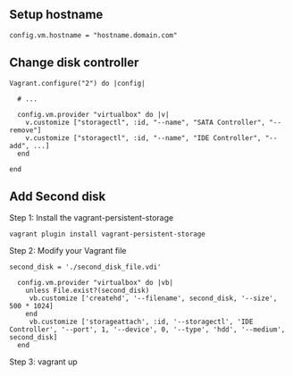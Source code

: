 ## Setup hostname

```
config.vm.hostname = "hostname.domain.com"
```

## Change disk controller
```
Vagrant.configure("2") do |config|

  # ...

  config.vm.provider "virtualbox" do |v|
    v.customize ["storagectl", :id, "--name", "SATA Controller", "--remove"]
    v.customize ["storagectl", :id, "--name", "IDE Controller", "--add", ...]
  end

end
```

## Add Second disk

Step 1: Install the vagrant-persistent-storage
```
vagrant plugin install vagrant-persistent-storage
```

Step 2: Modify your Vagrant file
```
second_disk = './second_disk_file.vdi'

  config.vm.provider "virtualbox" do |vb|
    unless File.exist?(second_disk)
     vb.customize ['createhd', '--filename', second_disk, '--size', 500 * 1024]
    end
     vb.customize ['storageattach', :id, '--storagectl', 'IDE Controller', '--port', 1, '--device', 0, '--type', 'hdd', '--medium', second_disk]
  end
```
Step 3: vagrant up 


